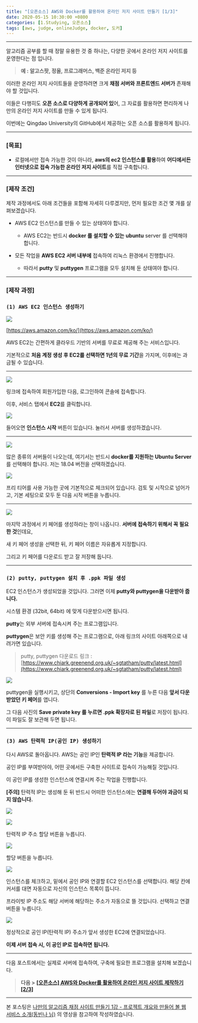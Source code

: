 ```yaml
---
title: "[오픈소스] AWS와 Docker를 활용하여 온라인 저지 사이트 만들기 [1/3]"
date: 2020-05-15 10:30:00 +0800
categories: [1.Studying, 오픈소스]
tags: [aws, judge, onlineJudge, docker, 도커]
---
```




------



알고리즘 공부를 할 때 정말 유용한 것 중 하나는, 다양한 곳에서 온라인 저지 사이트를 운영한다는 점 입니다.

> **예 : 알고스팟, 정올, 프로그래머스, 백준 온라인 저지 등**

이러한 온라인 저지 사이트들을 운영하려면 크게 **채점 서버와 프론트엔드 서버가** 존재해야 할 것입니다.

이들은 다행히도 **오픈 소스로 다양하게 공개되어 있**어, 그 자료를 활용하면 편리하게 나만의 온라인 저지 사이트를 만들 수 있게 됩니다.

이번에는 Qingdao University의 GitHub에서 제공하는 오픈 소스를 활용하게 됩니다.

------

### **[목표]**

* 로컬에서만 접속 가능한 것이 아니라, **aws의 ec2 인스턴스를 활용**하여 **어디에서든 인터넷으로 접속 가능한 온라인 저지 사이트**를 직접 구축합니다.

------

### **[제작 조건]**

제작 과정에서도 아래 조건들을 포함해 자세히 다루겠지만, 먼저 필요한 조건 몇 개를 살펴보겠습니다.

* AWS EC2 인스턴스를 만들 수 있는 상태여야 합니다.
  * AWS EC2는 반드시 **docker 를 설치할 수 있는** **ubuntu** server 를 선택해야 합니다.

* 모든 작업을 **AWS EC2 서버 내부에** 접속하여 리눅스 환경에서 진행합니다. 
  * 따라서 **putty** 및 **puttygen** 프로그램을 모두 설치해 둔 상태여야 합니다.

------

### **[제작 과정]**

### **`(1) AWS EC2 인스턴스 생성하기`**

![](https://i.imgur.com/fLtDYR8.png)

[https://aws.amazon.com/ko/](https://aws.amazon.com/ko/)

AWS EC2는 간편하게 클라우드 기반의 서버를 무료로 제공해 주는 서비스입니다.

기본적으로 **처음 계정 생성 후 EC2를 선택하면 1년의 무료 기간**을 가지며, 이후에는 과금될 수 있습니다.

------

![](https://i.imgur.com/HTY38ly.png)

링크에 접속하여 회원가입한 다음, 로그인하여 콘솔에 접속합니다.

이후, 서비스 탭에서 **EC2**를 클릭합니다.

![](https://i.imgur.com/Ogf40TR.png)

들어오면 **인스턴스 시작** 버튼이 있습니다. 눌러서 서버를 생성하겠습니다.

------

![](https://i.imgur.com/Gbn0tIK.png)

많은 종류의 서버들이 나오는데, 여기서는 반드시 **docker를 지원하는 Ubuntu Server**를 선택해야 합니다. 저는 18.04 버전을 선택하겠습니다.

![](https://i.imgur.com/xg9e5mV.png)

프리 티어를 사용 가능한 곳에 기본적으로 체크되어 있습니다. 검토 및 시작으로 넘어가고, 기본 세팅으로 모두 둔 다음 시작 버튼을 누릅니다.

------

![](https://i.imgur.com/pxdnNga.png)

마지막 과정에서 키 페어를 생성하라는 창이 나옵니다. **서버에 접속하기 위해서 꼭 필요한 것**인데요,

새 키 페어 생성을 선택한 뒤, 키 페어 이름은 자유롭게 지정합니다. 

그리고 키 페어를 다운로드 받고 잘 저장해 둡니다.

------

### **`(2) putty, puttygen 설치 후 .ppk 파일 생성`**

EC2 인스턴스가 생성되었을 것입니다. 그러면 이제 **putty와 puttygen을 다운받아 줍니다.**

시스템 환경 (32bit, 64bit) 에 맞게 다운받으시면 됩니다.

**putty**는 외부 서버에 접속시켜 주는 프로그램입니다.

**puttygen**은 보안 키를 생성해 주는 프로그램으로, 아래 링크의 사이트 아래쪽으로 내려가면 있습니다.

> putty, puttygen 다운로드 링크 : [https://www.chiark.greenend.org.uk/~sgtatham/putty/latest.html](https://www.chiark.greenend.org.uk/~sgtatham/putty/latest.html)

![](https://i.imgur.com/iEZvOs3.png)

puttygen을 실행시키고, 상단의 **Conversions - Import key** 를 누른 다음 **앞서 다운받았던 키 페어**를 엽니다.

그 다음 사진의 **Save private key 를 누르면 .ppk 확장자로 된 파일**로 저장이 됩니다. 이 파일도 잘 보관해 두면 됩니다.

------

### **`(3) AWS 탄력적 IP(공인 IP) 생성하기`**

다시 AWS로 돌아옵니다. AWS는 공인 IP인 **탄력적 IP 라는 기능**을 제공합니다.

공인 IP를 부여받아야, 어떤 곳에서든 구축한 사이트로 접속이 가능해질 것입니다.

이 공인 IP를 생성한 인스턴스에 연결시켜 주는 작업을 진행합니다.

**[주의]** 탄력적 IP는 생성해 둔 뒤 반드시 어떠한 인스턴스에는 **연결해 두어야 과금이 되지 않습니다.**

![](https://i.imgur.com/QqKEFmN.png)



![](https://i.imgur.com/dZRbdW0.png)

탄력적 IP 주소 할당 버튼을 누릅니다.

![](https://i.imgur.com/hpLxJej.png)

할당 버튼을 누릅니다.

![](https://i.imgur.com/fNex4SR.png)

인스턴스를 체크하고, 밑에서 공인 IP와 연결할 EC2 인스턴스를 선택합니다. 해당 칸에 커서를 대면 자동으로 자신의 인스턴스 목록이 뜹니다.

프라이빗 IP 주소도 해당 서버에 해당하는 주소가 자동으로 뜰 것입니다. 선택하고 연결 버튼을 누릅니다.

![](https://i.imgur.com/GuE07Uz.png)

정상적으로 공인 IP(탄력적 IP) 주소가 앞서 생성한 EC2에 연결되었습니다. 

**이제 서버 접속 시, 이 공인 IP로 접속하면 됩니다.**

------



다음 포스트에서는 실제로 서버에 접속하여, 구축에 필요한 프로그램을 설치해 보겠습니다.

> **다음 >** [**[오픈소스] AWS와 Docker를 활용하여 온라인 저지 사이트 제작하기 [2/3]**](https://chanhuiseok.github.io/posts/open-2/)

------

본 포스팅은 [나만의 알고리즘 채점 사이트 만들기 1강 - 프로젝트 개요와 만들어 볼 웹 서비스 소개(동빈나 님)](https://www.youtube.com/watch?v=hYr8ZHv40Nk&ab_channel=동빈나) 의 영상을 참고하여 작성하였습니다.